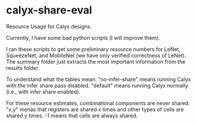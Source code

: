 # calyx-share-eval
Resource Usage for Calyx designs. 

Currently, I have some bad python scripts (I will improve them). 

I ran these scripts to get some preliminary resource numbers for LeNet, SqueezeNet, and MobileNet (we have only verified correctness of LeNet). The summary folder just extracts the most important information from the results folder. 

To understand what the tables mean: 
"no-infer-share" means running Calyx with the infer share pass disabled. 
"default" means running Calyx normally (i.e., with infer share enabled). 

For these resource estimates, combinational components are never shared. 
"x,y" menas that registers are shared x times and other types of cells are shared y times. -1 means that cells are always shared. 
